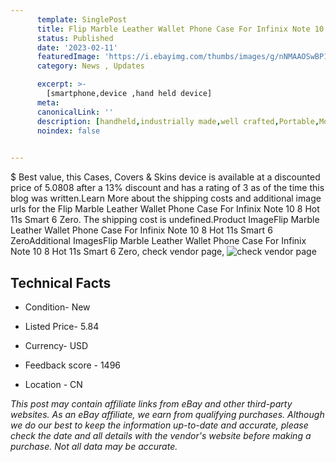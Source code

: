 ```yaml
---
      template: SinglePost
      title: Flip Marble Leather Wallet Phone Case For Infinix Note 10 8 Hot 11s Smart 6 Zero
      status: Published
      date: '2023-02-11'
      featuredImage: 'https://i.ebayimg.com/thumbs/images/g/nNMAAOSwBP1iUWA9/s-l225.jpg'
      category: News , Updates

      excerpt: >-
        [smartphone,device ,hand held device]
      meta:
      canonicalLink: ''
      description: [handheld,industrially made,well crafted,Portable,Mobile,Compact,Convenient,Lightweight,Maneuverable,Man-portable,Miniature,Carriable,Hand-held,Light,Holdable,Transportable,Mobile device,Pocket-sized,On-the-go,Wireless,Cordless,Compact size,Convenient size, smartphone,device ,hand held device]
      noindex: false

        
---
```

$
    Best value, this Cases, Covers & Skins device is available at a discounted price of 5.0808 after a 13% discount and has a rating of 3 as of the time this blog was written.Learn More about the shipping costs and additional image urls for the Flip Marble Leather Wallet Phone Case For Infinix Note 10 8 Hot 11s Smart 6 Zero. The shipping cost is undefined.Product ImageFlip Marble Leather Wallet Phone Case For Infinix Note 10 8 Hot 11s Smart 6 ZeroAdditional ImagesFlip Marble Leather Wallet Phone Case For Infinix Note 10 8 Hot 11s Smart 6 Zero, check vendor page, ![check vendor page](https://origin-galleryplus.ebayimg.com/ws/web/325445886576_2_0_1/225x225.jpg,https://origin-galleryplus.ebayimg.com/ws/web/325445886576_3_0_1/225x225.jpg,https://origin-galleryplus.ebayimg.com/ws/web/325445886576_4_0_1/225x225.jpg,https://origin-galleryplus.ebayimg.com/ws/web/325445886576_5_0_1/225x225.jpg,https://origin-galleryplus.ebayimg.com/ws/web/325445886576_6_0_1/225x225.jpg,https://origin-galleryplus.ebayimg.com/ws/web/325445886576_7_0_1/225x225.jpg,https://origin-galleryplus.ebayimg.com/ws/web/325445886576_8_0_1/225x225.jpg,https://origin-galleryplus.ebayimg.com/ws/web/325445886576_9_0_1/225x225.jpg,https://origin-galleryplus.ebayimg.com/ws/web/325445886576_10_0_1/225x225.jpg,https://origin-galleryplus.ebayimg.com/ws/web/325445886576_11_0_1/225x225.jpg,https://origin-galleryplus.ebayimg.com/ws/web/325445886576_12_0_1/225x225.jpg)
    
    

 ## Technical Facts 



     
      

 - Condition- New 


      

 - Listed Price- 5.84 


      

 - Currency- USD 


      

 - Feedback score - 1496 


      

 - Location - CN 


      
      

 *_This post may contain affiliate links from eBay and other third-party websites. As an eBay affiliate, we earn from qualifying purchases. Although we do our best to keep the information up-to-date and accurate, please check the date and all details with the vendor's website before making a purchase. Not all data may be accurate._*



    
    
    
    
    